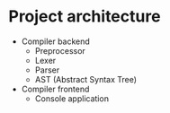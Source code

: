 # Project architecture

* Compiler backend
  * Preprocessor
  * Lexer
  * Parser
  * AST (Abstract Syntax Tree)
* Compiler frontend
  * Console application
